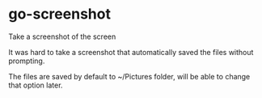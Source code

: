 # go-screenshot
Take a screenshot of the screen

It was hard to take a screenshot that automatically saved the files without prompting. 

The files are saved by default to ~/Pictures folder, will be able to change that option later.


